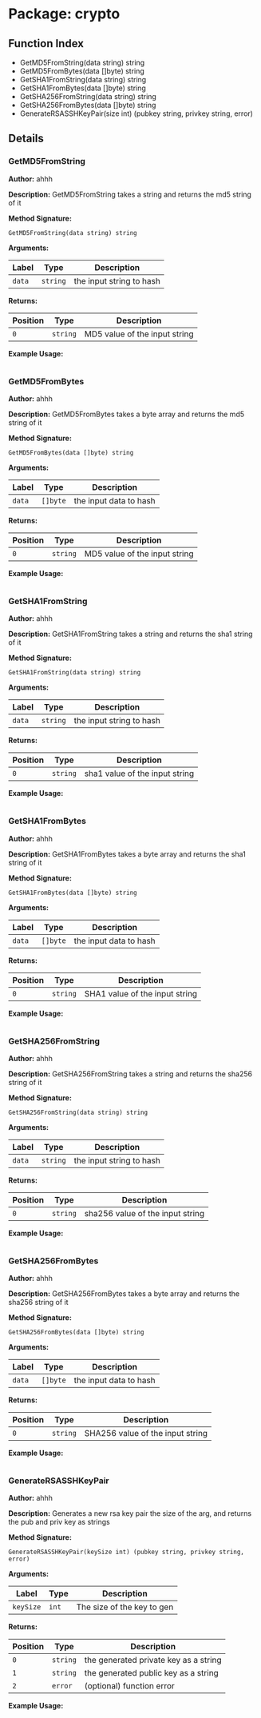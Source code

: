 # Package: crypto

## Function Index

- GetMD5FromString(data string) string
- GetMD5FromBytes(data []byte) string
- GetSHA1FromString(data string) string
- GetSHA1FromBytes(data []byte) string
- GetSHA256FromString(data string) string
- GetSHA256FromBytes(data []byte) string
- GenerateRSASSHKeyPair(size int) (pubkey string, privkey string, error)

## Details

### GetMD5FromString

**Author:** ahhh

**Description:** GetMD5FromString takes a string and returns the md5 string of it


**Method Signature:**

```
GetMD5FromString(data string) string
```

**Arguments:**

| Label     | Type         | Description                                |
|-----------|--------------|--------------------------------------------|
| `data`    | `string`     | the input string to hash                   |

**Returns:**

| Position  | Type         | Description                                |
|-----------|--------------|--------------------------------------------|
| `0`       | `string`     | MD5 value of the input string              |

**Example Usage:**

```

```

### GetMD5FromBytes

**Author:** ahhh

**Description:** GetMD5FromBytes takes a byte array and returns the md5 string of it


**Method Signature:**

```
GetMD5FromBytes(data []byte) string
```

**Arguments:**

| Label     | Type         | Description                                |
|-----------|--------------|--------------------------------------------|
| `data`    | `[]byte`     | the input data to hash                     |

**Returns:**

| Position  | Type         | Description                                |
|-----------|--------------|--------------------------------------------|
| `0`       | `string`     | MD5 value of the input string              |

**Example Usage:**

```

```

### GetSHA1FromString

**Author:** ahhh

**Description:** GetSHA1FromString takes a string and returns the sha1 string of it


**Method Signature:**

```
GetSHA1FromString(data string) string
```

**Arguments:**

| Label     | Type         | Description                                |
|-----------|--------------|--------------------------------------------|
| `data`    | `string`     | the input string to hash                   |

**Returns:**

| Position  | Type         | Description                                |
|-----------|--------------|--------------------------------------------|
| `0`       | `string`     | sha1 value of the input string             |

**Example Usage:**

```

```

### GetSHA1FromBytes

**Author:** ahhh

**Description:** GetSHA1FromBytes takes a byte array and returns the sha1 string of it


**Method Signature:**

```
GetSHA1FromBytes(data []byte) string
```

**Arguments:**

| Label     | Type         | Description                                |
|-----------|--------------|--------------------------------------------|
| `data`    | `[]byte`     | the input data to hash                     |

**Returns:**

| Position  | Type         | Description                                |
|-----------|--------------|--------------------------------------------|
| `0`       | `string`     | SHA1 value of the input string              |

**Example Usage:**

```

```

### GetSHA256FromString

**Author:** ahhh

**Description:** GetSHA256FromString takes a string and returns the sha256 string of it


**Method Signature:**

```
GetSHA256FromString(data string) string
```

**Arguments:**

| Label     | Type         | Description                                |
|-----------|--------------|--------------------------------------------|
| `data`    | `string`     | the input string to hash                   |

**Returns:**

| Position  | Type         | Description                                |
|-----------|--------------|--------------------------------------------|
| `0`       | `string`     | sha256 value of the input string             |

**Example Usage:**

```

```

### GetSHA256FromBytes

**Author:** ahhh

**Description:** GetSHA256FromBytes takes a byte array and returns the sha256 string of it


**Method Signature:**

```
GetSHA256FromBytes(data []byte) string
```

**Arguments:**

| Label     | Type         | Description                                |
|-----------|--------------|--------------------------------------------|
| `data`    | `[]byte`     | the input data to hash                     |

**Returns:**

| Position  | Type         | Description                                |
|-----------|--------------|--------------------------------------------|
| `0`       | `string`     | SHA256 value of the input string              |

**Example Usage:**

```

```

### GenerateRSASSHKeyPair

**Author:** ahhh

**Description:** Generates a new rsa key pair the size of the arg, and returns the pub and priv key as strings

**Method Signature:**

```
GenerateRSASSHKeyPair(keySize int) (pubkey string, privkey string, error)
```

**Arguments:**

| Label     | Type         | Description                                |
|-----------|--------------|--------------------------------------------|
| `keySize` | `int`        | The size of the key to gen                 |

**Returns:**

| Position  | Type         | Description                                |
|-----------|--------------|--------------------------------------------|
| `0`       | `string`     | the generated private key as a string      |
| `1`       | `string`     | the generated public key as a string       |
| `2`       | `error`      | (optional) function error                  |

**Example Usage:**

```

```
